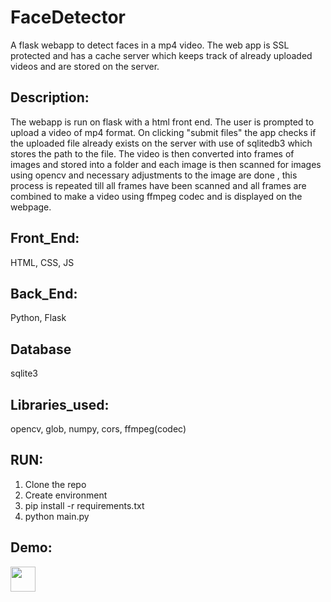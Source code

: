 # FaceDetector    
A flask webapp to detect faces in a mp4 video. The web app is SSL protected and has a cache server which keeps track of already uploaded videos and are stored on the server. 

## Description: 
The webapp is run on flask with a html front end. The user is prompted to upload a video of mp4 format. On clicking "submit files" the app checks if the uploaded file 
already exists on the server with use of sqlitedb3 which stores the path to the file. The video is then converted into frames of images and stored into a folder and each image is 
then scanned for images using opencv and necessary adjustments to the image are done , this process is repeated till all frames have been scanned and all frames are combined to make a video using ffmpeg codec and 
is displayed on the webpage. 

## Front_End: 
HTML, CSS, JS  

## Back_End: 
Python, Flask  

## Database 
sqlite3

## Libraries_used: 
opencv, glob, numpy, cors, ffmpeg(codec)   

## RUN: 

1. Clone the repo   
2. Create environment  
3. pip install -r requirements.txt  
4. python main.py  

## Demo:  

<img src="demo.gif" width="40" height="40" />



